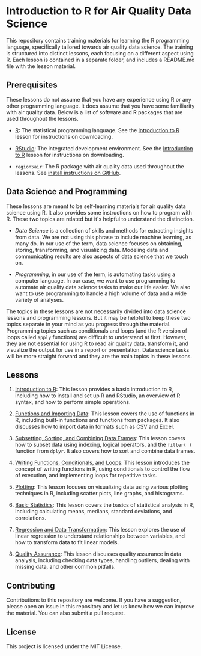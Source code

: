 # Introduction to R for Air Quality Data Science

This repository contains training materials for learning the R programming language,
specifically tailored towards air quality data science. The training is structured into
distinct lessons, each focusing on a different aspect using R. Each lesson
is contained in a separate folder, and includes a README.md file with the lesson 
material.

## Prerequisites

These lessons do not assume that you have any experience using R or any other 
programming language. It does assume that you have some familiarity with air
quality data. Below is a list of software and R packages that are used 
throughout the lessons.

- [R](https://cran.r-project.org/): The statistical programming language. See
the [Introduction to R](1-Introduction-to-R/readme.md) lesson for instructions
on downloading.

- [RStudio](https://posit.co/download/rstudio-desktop/): The integrated development
environment. See the [Introduction to R](1-Introduction-to-R/readme.md) lesson 
for instructions on downloading.

- `region5air`: The R package with air quality data used throughout the lessons.
See [install instructions on GitHub](https://github.com/FluentData/region5air/blob/main/README.md).


## Data Science and Programming

These lessons are meant to be self-learning materials for air quality data science
using R. It also provides some instructions on how to program with R. These two
topics are related but it's helpful to understand the distinction.

- _Data Science_ is a collection of skills and methods for extracting insights from
data. We are not using this phrase to include machine learning, as many do. In
our use of the term, data science focuses on obtaining, storing, transforming, 
and visualizing data. Modeling data and communicating results are also aspects
of data science that we touch on. 

- _Programming_, in our use of the term, is automating tasks using a computer
language. In our case, we want to use programming to automate air quality data 
science tasks to make our life easier. We also want to use programming to handle
a high volume of data and a wide variety of analyses.

The topics in these lessons are not necessarily divided into data science lessons
and programming lessons. But it may be helpful to keep these two topics separate
in your mind as you progress through the material. Programming topics such as conditionals
and loops (and the R version of loops called `apply` functions) are difficult
to understand at first. However, they are not essential for using R to read air
quality data, transform it, and visualize the output for use in a report or presentation. 
Data science tasks will be more straight forward and they are the main topics in 
these lessons.


## Lessons

1. [Introduction to R](1-Introduction-to-R/readme.md): This lesson provides a 
basic introduction to R, including how to install and set up R and RStudio, an 
overview of R syntax, and how to perform simple operations.

2. [Functions and Importing Data](2-Functions-and-Importing-Data/readme.md): This
lesson covers the use of functions in R, including built-in functions and 
functions from packages. It also discusses how to import data in formats
such as CSV and Excel.

3. [Subsetting, Sorting, and Combining Data Frames](3-Subsetting-Sorting-and-Combining/readme.md): 
This lesson covers how to subset data using indexing, logical operators, and the
`filter( )` function from `dplyr`. It also covers how to sort and combine data frames.

4. [Writing Functions, Conditionals, and Loops](4-Writing-Functions-Conditionals-and-Loops): 
This lesson introduces the concept of writing functions in R, using conditionals
to control the flow of execution, and implementing loops for repetitive tasks.
    
5. [Plotting](5-Plotting/readme.md): This lesson focuses on visualizing data using
various plotting techniques in R, including scatter plots, line graphs, and histograms.

6. [Basic Statistics](6-Basic-Statistics/readme.md): This lesson covers the basics
of statistical analysis in R, including calculating means, medians, standard deviations,
and correlations.

7. [Regression and Data Transformation](7-Regression-and-Data-Transformation/readme.md):
This lesson explores the use of linear regression to understand relationships between
variables, and how to transform data to fit linear models.

8. [Quality Assurance](8-Quality-Assurance/readme.md): This lesson discusses quality
assurance in data analysis, including checking data types, handling outliers, dealing
with missing data, and other common pitfalls.

## Contributing

Contributions to this repository are welcome. If you have a suggestion, please open
an issue in this repository and let us know how we can improve the material. You 
can also submit a pull request.

## License

This project is licensed under the MIT License. 
